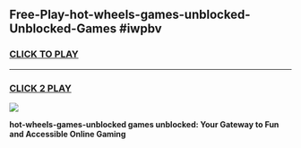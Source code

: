 
## Free-Play-hot-wheels-games-unblocked-Unblocked-Games #iwpbv
<h3>
<a href="https://news.freeplayer.one?title=hot-wheels-games-unblocked&ref=8M">CLICK TO PLAY</a></h3>
<hr>

<h3>
<a href="https://news.freeplayer.one?title=hot-wheels-games-unblocked&ref=8M">CLICK 2 PLAY</a>
  
</h3>

<a href="https://news.freeplayer.one?title=hot-wheels-games-unblocked&ref=8M"><img src="https://clearcache.store/games.png"></a>


**hot-wheels-games-unblocked games unblocked: Your Gateway to Fun and Accessible Online Gaming**
